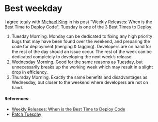 # Best weekday

I agree totaly with [Michael King](https://twitter.com/michaelking0191) in his post "Weekly Releases: When is the Best Time to Deploy Code", Tuesday is one of the 3 Best Times to Deploy:

1. Tuesday Morning. Monday can be dedicated to fixing any high priority bugs that may have been found over the weekend, and preparing the code for deployment (merging & tagging). Developers are on hand for the rest of the day should an issue occur. The rest of the week can be dedicated completely to developing the next week’s release.
2. Wednesday Morning. Good for the same reasons as Tuesday, but unnecessarily breaks up the working week which may result in a slight drop in efficiency.
3. Thursday Morning. Exactly the same benefits and disadvantages as Wednesday, but closer to the weekend where developers are not on hand.


#### References:

* [Weekly Releases: When is the Best Time to Deploy Code
](http://www.mannionking.com/weekly-releases-when-is-the-best-time-to-deploy-code/)
* [Patch Tuesday](http://en.wikipedia.org/wiki/Patch_Tuesday)